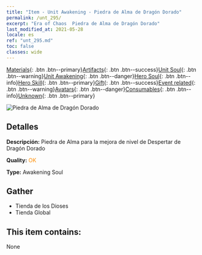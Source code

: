 ```yaml
---
title: "Item - Unit Awakening - Piedra de Alma de Dragón Dorado"
permalink: /unt_295/
excerpt: "Era of Chaos  Piedra de Alma de Dragón Dorado"
last_modified_at: 2021-05-28
locale: es
ref: "unt_295.md"
toc: false
classes: wide
---
```

 [Materials](/ItemsES/){: .btn .btn--primary}[Artifacts](/ItemsES/Artifacts/){: .btn .btn--success}[Unit Soul](/ItemsES/UnitSoul/){: .btn .btn--warning}[Unit Awakening](/ItemsES/UnitAwakening/){: .btn .btn--danger}[Hero Soul](/ItemsES/HeroSoul/){: .btn .btn--info}[Hero Skill](/ItemsES/HeroSkill/){: .btn .btn--primary}[Gift](/ItemsES/Gift/){: .btn .btn--success}[Event related](/ItemsES/Events/){: .btn .btn--warning}[Avatars](/ItemsES/Avatars/){: .btn .btn--danger}[Consumables](/ItemsES/Consumables/){: .btn .btn--info}[Unknown](/ItemsES/Unknown/){: .btn .btn--primary}

 ![Piedra de Alma de Dragón Dorado](/images/u/tia_lvlong.jpg)

## Detalles
 **Descripción:** Piedra de Alma para la mejora de nivel de Despertar de Dragón Dorado

 **Quality:** <span style="color: #FF8C00">OK</span>

 **Type:** Awakening Soul

## Gather

*    Tienda de los Dioses 
*    Tienda Global 

## This item contains:

  None

